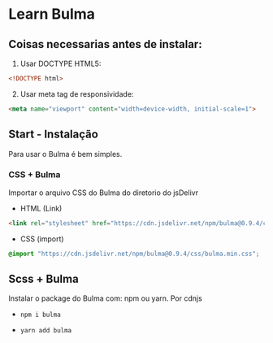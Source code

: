 # Learn Bulma

## Coisas necessarias antes de instalar:
1. Usar DOCTYPE HTML5:
```html
<!DOCTYPE html>
``` 

2. Usar meta tag de responsividade:
```html
<meta name="viewport" content="width=device-width, initial-scale=1">
```


## Start - Instalação
Para usar o Bulma é bem simples. 

### CSS + Bulma
Importar o arquivo CSS do Bulma do diretorio do jsDelivr

- HTML (Link)
```html
<link rel="stylesheet" href="https://cdn.jsdelivr.net/npm/bulma@0.9.4/css/bulma.min.css">
```

- CSS (import)
```css
@import "https://cdn.jsdelivr.net/npm/bulma@0.9.4/css/bulma.min.css";
```

## Scss + Bulma
Instalar o package do Bulma com: npm ou yarn. Por cdnjs

- `npm i bulma`

- `yarn add bulma`

